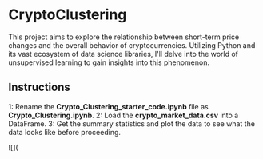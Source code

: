 # CryptoClustering
This project aims to explore the relationship between short-term price changes and the overall behavior of cryptocurrencies. Utilizing Python and its vast ecosystem of data science libraries, I'll delve into the world of unsupervised learning to gain insights into this phenomenon.

## Instructions
1: Rename the **Crypto_Clustering_starter_code.ipynb** file as **Crypto_Clustering.ipynb**.
2: Load the **crypto_market_data.csv** into a DataFrame.
3: Get the summary statistics and plot the data to see what the data looks like before proceeding.

![](
